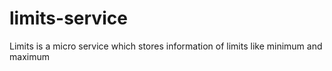 # limits-service
Limits is a micro service which stores information of limits like minimum and maximum
